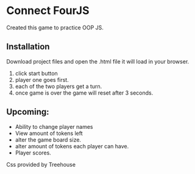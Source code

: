 # Connect FourJS
Created this game to practice OOP JS.
## Installation
 Download project files and open the .html file it will load in your browser.
1. click start button 
2. player one goes first.
3. each of the two players get a turn.
4. once game is over the game will reset after 3 seconds.

## Upcoming:

- Ability to change player names
- View amount of tokens left
- alter the game board size.
- alter amount of tokens each player can have.
- Player scores.

Css provided by Treehouse
